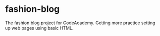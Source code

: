 # fashion-blog
The fashion blog project for CodeAcademy. Getting more practice setting up web pages using basic HTML.